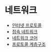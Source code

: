 # 네트워크

* [인터넷 프로토콜](./internetProtocol)
* [접속 네트워크](./networkEdge)
* [네트워크 코어](./networkCore)
* [프로토콜 계층구조](./protocolHierarchy)
